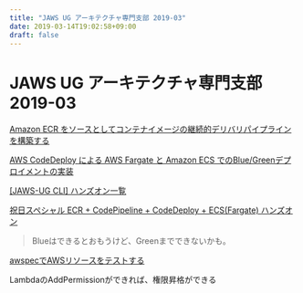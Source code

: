 ```yaml
---
title: "JAWS UG アーキテクチャ専門支部 2019-03"
date: 2019-03-14T19:02:58+09:00
draft: false
---
```


# JAWS UG アーキテクチャ専門支部 2019-03

[Amazon ECR をソースとしてコンテナイメージの継続的デリバリパイプラインを構築する](https://aws.amazon.com/jp/blogs/news/build-a-continuous-delivery-pipeline-for-your-container-images-with-amazon-ecr-as-source/)


[AWS CodeDeploy による AWS Fargate と Amazon ECS でのBlue/Greenデプロイメントの実装](https://aws.amazon.com/jp/blogs/news/use-aws-codedeploy-to-implement-blue-green-deployments-for-aws-fargate-and-amazon-ecs/)

[[JAWS-UG CLI] ハンズオン一覧](https://qiita.com/tcsh/items/b55eee599ae2c8806e4f)

[祝日スペシャル ECR + CodePipeline + CodeDeploy + ECS(Fargate) ハンズオン](http://prototype-handson-cli2.s3-website-us-east-1.amazonaws.com/jaws-ug-cli/123/index.html)
> Blueはできるとおもうけど、Greenまでできないかも。

[awspecでAWSリソースをテストする](https://dev.classmethod.jp/cloud/aws/use-awspec-to-test-aws-resrouces/)

LambdaのAddPermissionができれば、権限昇格ができる
